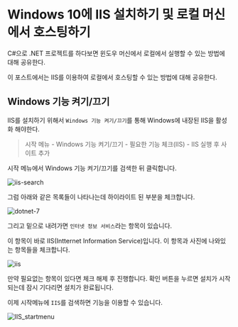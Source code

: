 # Windows 10에 IIS 설치하기 및 로컬 머신에서 호스팅하기

C#으로 .NET 프로젝트를 하다보면 윈도우 머신에서 로컬에서 실행할 수 있는 방법에 대해 공유한다.

이 포스트에서는 IIS를 이용하여 로컬에서 호스팅할 수 있는 방법에 대해 공유한다.

## Windows 기능 켜기/끄기

IIS를 설치하기 위해서 `Windows 기능 켜기/끄기`를 통해 Windows에 내장된 IIS을 활성화 해야한다.

> 시작 메뉴 - Windows 기능 켜기/끄기 - 필요한 기능 체크(IIS) - IIS 실행 후 사이트 추가

시작 메뉴에서 Windows 기능 켜기/끄기를 검색한 뒤 클릭합니다.

![iis-search](https://user-images.githubusercontent.com/39899731/201528100-b4421394-a107-4596-a788-236e50f4f174.png)

그럼 아래와 같은 목록들이 나타나는데 하이라이트 된 부분을 체크합니다.

![dotnet-7](https://user-images.githubusercontent.com/39899731/201528199-b0f7deaf-df52-40a2-af7b-1b55d2166144.jpeg)

그리고 밑으로 내려가면 `인터넷 정보 서비스`라는 항목이 있습니다.

이 항목이 바로 IIS(Intternet Information Service)입니다.
이 항목과 사진에 나와있는 항목들을 체크합니다.

![iis](https://user-images.githubusercontent.com/39899731/201528238-1defdc25-3c7b-4673-af81-a0fe200ed21b.png)

만약 필요없는 항목이 있다면 체크 해제 후 진행합니다. 확인 버튼을 누르면 설치가 시작되는데 잠시 기다리면 설치가 완료됩니다.

이제 시작메뉴에 `IIS`를 검색하면 기능을 이용할 수 있습니다.

![IIS_startmenu](https://user-images.githubusercontent.com/39899731/201528294-3472f0f7-d703-448f-a106-4c35777b23dd.png)

